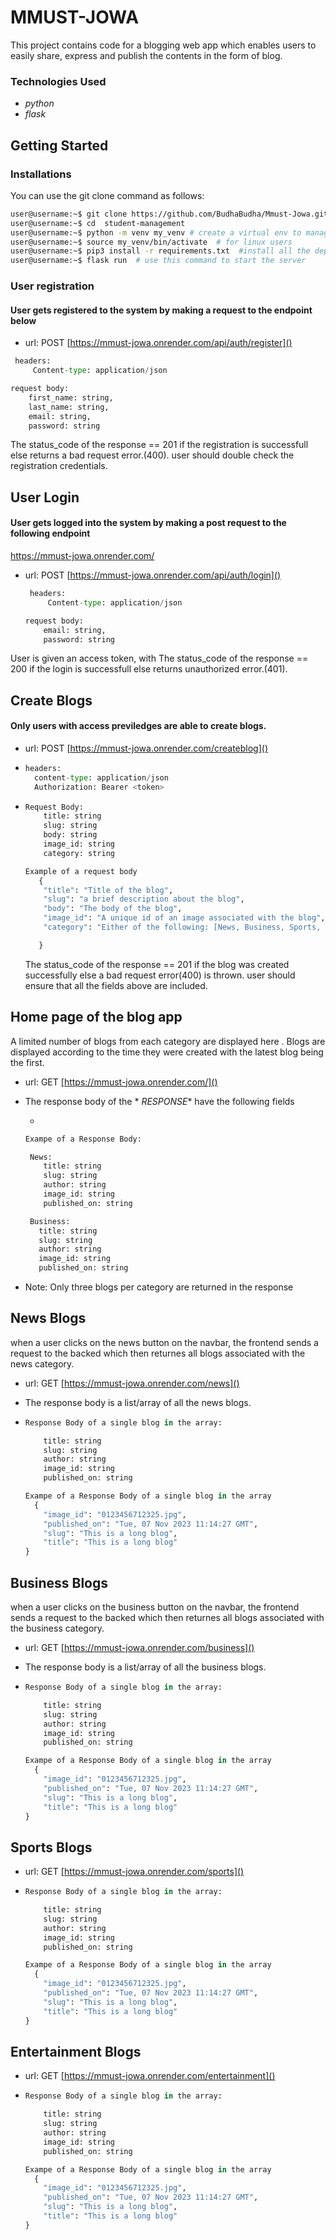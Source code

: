 # MMUST-JOWA
This project contains code for a blogging web app which enables users to easily share, express and publish the contents in the form of blog.


### Technologies Used

* _python_
* _flask_

## Getting Started
### Installations
You can use the git clone  command as follows:
```sh 
user@username:~$ git clone https://github.com/BudhaBudha/Mmust-Jowa.git 
user@username:~$ cd  student-management
user@username:~$ python -m venv my_venv # create a virtual env to manage your dependecies
user@username:~$ source my_venv/bin/activate  # for linux users
user@username:~$ pip3 install -r requirements.txt  #install all the dependecies used in this project
user@username:~$ flask run  # use this command to start the server
```  
### User registration    
#### User gets registered to the system by making a request to the endpoint below
   + url: POST  [https://mmust-jowa.onrender.com/api/auth/register]()
   ```python
    headers: 
        Content-type: application/json

   request body:
       first_name: string,
       last_name: string,
       email: string,
       password: string
````
    
The status_code of the response == 201 if the registration is successfull else returns a bad request error.(400).
user should double check the registration credentials.

## User Login  
#### User gets logged into the system by making a post request to the following endpoint
https://mmust-jowa.onrender.com/
 + url: POST  [https://mmust-jowa.onrender.com/api/auth/login]()
   ```python
    headers: 
        Content-type: application/json

   request body:
       email: string,
       password: string
   ````
User is given an access token, with The status_code of the response == 200 if the login is successfull else returns unauthorized error.(401).

## Create Blogs 
#### Only users with access previledges are able to create blogs.
  + url:  POST  [https://mmust-jowa.onrender.com/createblog]()
  +
    ```python
    headers:
      content-type: application/json
      Authorization: Bearer <token>
    ```
  +
    ```python
    Request Body:
        title: string
        slug: string 
        body: string 
        image_id: string 
        category: string

    Example of a request body
       { 
        "title": "Title of the blog",
        "slug": "a brief description about the blog",
        "body": "The body of the blog",
        "image_id": "A unique id of an image associated with the blog",
        "category": "Either of the following: [News, Business, Sports, Entertainment]"

       }
    ```
     The status_code of the response == 201 if the blog was created successfully else a bad request error(400) is thrown. user should ensure that all the fields above are included.


## Home page of the blog app
A limited number of blogs from each category are displayed here . Blogs are displayed according to the time they were created with the latest blog being the first.
  + url: GET  [https://mmust-jowa.onrender.com/]()

  + The response  body of the  * _RESPONSE_* have the following fields
    
      +
    ```python
    Exampe of a Response Body:

     News:
        title: string
        slug: string 
        author: string 
        image_id: string 
        published_on: string

     Business:
       title: string
       slug: string 
       author: string 
       image_id: string 
       published_on: string
    ```
  + Note: Only three blogs per category are returned in the response


  ## News Blogs
  when a user clicks on the news button on the navbar, the frontend sends a request to the backed which then returnes all blogs associated with the news category.

  + url: GET  [https://mmust-jowa.onrender.com/news]()

  + The response  body  is a list/array of all the news blogs.
    
  +
    ```python
    Response Body of a single blog in the array:

        title: string
        slug: string 
        author: string 
        image_id: string 
        published_on: string
    
    Exampe of a Response Body of a single blog in the array
      {
		"image_id": "0123456712325.jpg",
		"published_on": "Tue, 07 Nov 2023 11:14:27 GMT",
		"slug": "This is a long blog",
		"title": "This is a long blog"
	}
    ```


 ## Business Blogs
  when a user clicks on the business button on the navbar, the frontend sends a request to the backed which then returnes all blogs associated with the business category.

  + url: GET  [https://mmust-jowa.onrender.com/business]()

  + The response  body  is a list/array of all the business blogs.
    
  +
    ```python
    Response Body of a single blog in the array:

        title: string
        slug: string 
        author: string 
        image_id: string 
        published_on: string
    
    Exampe of a Response Body of a single blog in the array
      {
		"image_id": "0123456712325.jpg",
		"published_on": "Tue, 07 Nov 2023 11:14:27 GMT",
		"slug": "This is a long blog",
		"title": "This is a long blog"
	}
    ```


 ## Sports Blogs

  + url: GET  [https://mmust-jowa.onrender.com/sports]()
    
  +
    ```python
    Response Body of a single blog in the array:

        title: string
        slug: string 
        author: string 
        image_id: string 
        published_on: string
    
    Exampe of a Response Body of a single blog in the array
      {
		"image_id": "0123456712325.jpg",
		"published_on": "Tue, 07 Nov 2023 11:14:27 GMT",
		"slug": "This is a long blog",
		"title": "This is a long blog"
	}
    ```


 ## Entertainment Blogs

  + url: GET  [https://mmust-jowa.onrender.com/entertainment]()
    
  +
    ```python
    Response Body of a single blog in the array:

        title: string
        slug: string 
        author: string 
        image_id: string 
        published_on: string
    
    Exampe of a Response Body of a single blog in the array
      {
		"image_id": "0123456712325.jpg",
		"published_on": "Tue, 07 Nov 2023 11:14:27 GMT",
		"slug": "This is a long blog",
		"title": "This is a long blog"
	}
    ```

